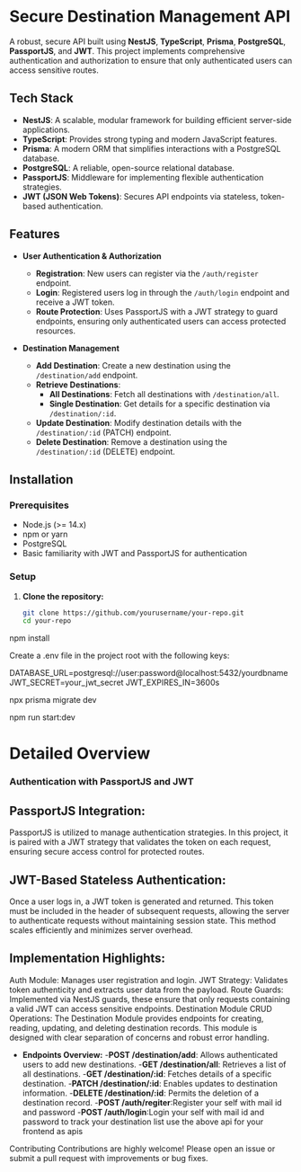 # Secure Destination Management API

A robust, secure API built using **NestJS**, **TypeScript**, **Prisma**, **PostgreSQL**, **PassportJS**, and **JWT**. This project implements comprehensive authentication and authorization to ensure that only authenticated users can access sensitive routes.

## Tech Stack

- **NestJS**: A scalable, modular framework for building efficient server-side applications.
- **TypeScript**: Provides strong typing and modern JavaScript features.
- **Prisma**: A modern ORM that simplifies interactions with a PostgreSQL database.
- **PostgreSQL**: A reliable, open-source relational database.
- **PassportJS**: Middleware for implementing flexible authentication strategies.
- **JWT (JSON Web Tokens)**: Secures API endpoints via stateless, token-based authentication.

## Features

- **User Authentication & Authorization**
  - **Registration**: New users can register via the `/auth/register` endpoint.
  - **Login**: Registered users log in through the `/auth/login` endpoint and receive a JWT token.
  - **Route Protection**: Uses PassportJS with a JWT strategy to guard endpoints, ensuring only authenticated users can access protected resources.

- **Destination Management**
  - **Add Destination**: Create a new destination using the `/destination/add` endpoint.
  - **Retrieve Destinations**:
    - **All Destinations**: Fetch all destinations with `/destination/all`.
    - **Single Destination**: Get details for a specific destination via `/destination/:id`.
  - **Update Destination**: Modify destination details with the `/destination/:id` (PATCH) endpoint.
  - **Delete Destination**: Remove a destination using the `/destination/:id` (DELETE) endpoint.

## Installation

### Prerequisites

- Node.js (>= 14.x)
- npm or yarn
- PostgreSQL
- Basic familiarity with JWT and PassportJS for authentication

### Setup

1. **Clone the repository:**

   ```bash
   git clone https://github.com/yourusername/your-repo.git
   cd your-repo

npm install

Create a .env file in the project root with the following keys:

DATABASE_URL=postgresql://user:password@localhost:5432/yourdbname
JWT_SECRET=your_jwt_secret
JWT_EXPIRES_IN=3600s


npx prisma migrate dev

npm run start:dev

# Detailed Overview
### Authentication with PassportJS and JWT
## PassportJS Integration:
PassportJS is utilized to manage authentication strategies. In this project, it is paired with a JWT strategy that validates the token on each request, ensuring secure access control for protected routes.

## JWT-Based Stateless Authentication:
Once a user logs in, a JWT token is generated and returned. This token must be included in the header of subsequent requests, allowing the server to authenticate requests without maintaining session state. This method scales efficiently and minimizes server overhead.

## Implementation Highlights:

Auth Module: Manages user registration and login.
JWT Strategy: Validates token authenticity and extracts user data from the payload.
Route Guards: Implemented via NestJS guards, these ensure that only requests containing a valid JWT can access sensitive endpoints.
Destination Module
CRUD Operations:
The Destination Module provides endpoints for creating, reading, updating, and deleting destination records. This module is designed with clear separation of concerns and robust error handling.


- **Endpoints Overview:**
  -**POST /destination/add**: Allows authenticated users to add new destinations.
  -**GET /destination/all**: Retrieves a list of all destinations.
  -**GET /destination/:id**: Fetches details of a specific destination.
  -**PATCH /destination/:id**: Enables updates to destination information.
  -**DELETE /destination/:id**: Permits the deletion of a destination record.
  -**POST /auth/regiter**:Register your self with mail id and password
  -**POST /auth/login**:Login your self with mail id and password to track your destination list use the above api for your frontend as apis
   
Contributing
Contributions are highly welcome! Please open an issue or submit a pull request with improvements or bug fixes.



